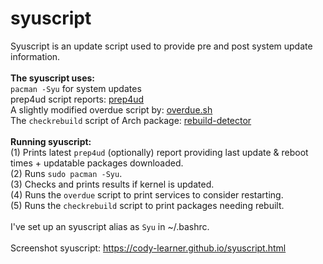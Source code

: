 # syuscript																<br>
Syuscript is an update script used to provide pre and post system update information.							<br>
																	<br>
**The syuscript uses:**															<br>
`pacman -Syu` for system updates													<br>
prep4ud script reports: [prep4ud](https://github.com/Cody-Learner/prep4ud) 								<br>
A slightly modified overdue script by: [overdue.sh](https://github.com/tylerjl/overdue/blob/master/src/overdue.sh)			<br>
The `checkrebuild` script of Arch package: [rebuild-detector](https://archlinux.org/packages/extra/any/rebuild-detector/)		<br>
																	<br> 
**Running syuscript:**															<br>
(1) Prints latest `prep4ud` (optionally) report providing last update & reboot times + updatable packages downloaded.			<br>
(2) Runs `sudo pacman -Syu`.														<br>
(3) Checks and prints results if kernel is updated.											<br>
(4) Runs the `overdue` script to print services to consider restarting.									<br>
(5) Runs the `checkrebuild` script to print packages needing rebuilt.									<br>
																	<br>
I've set up an syuscript alias as `Syu` in ~/.bashrc.											<br>
																	<br>
Screenshot syuscript: https://cody-learner.github.io/syuscript.html									<br>
																	<br>																	<br>
